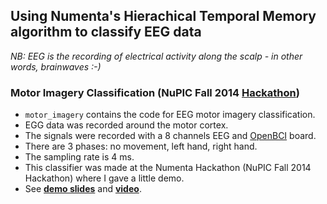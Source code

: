 ## Using Numenta's Hierachical Temporal Memory algorithm to classify EEG data
*NB: EEG is the recording of electrical activity along the scalp - in other words, brainwaves :-)*

### Motor Imagery Classification (NuPIC Fall 2014 [Hackathon](http://www.meetup.com/numenta/events/202402962/))
* `motor_imagery` contains the code for EEG motor imagery classification.
* EGG data was recorded around the motor cortex. 
* The signals were recorded with a 8 channels EEG and [OpenBCI](www.openBCI.com) board.
* There are 3 phases: no movement, left hand, right hand.
* The sampling rate is 4 ms.
* This classifier was made at the Numenta Hackathon (NuPIC Fall 2014 Hackathon) where I gave a little demo.
* See **[demo slides](https://docs.google.com/presentation/d/1wFWSk4P3yHDkPzV19Q0sZYX9NhwvEBLJQQXKh0eyZws/edit?usp=sharing)** and **[video](http://www.youtube.com/watch?v=UEh48KOmkIA)**.
